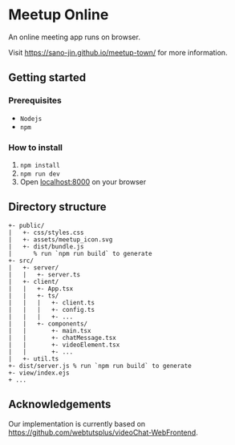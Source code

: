 # Meetup Online
An online meeting app runs on browser.

Visit https://sano-jin.github.io/meetup-town/ for more information.

## Getting started
### Prerequisites
- `Nodejs`
- `npm`

### How to install
1. `npm install`
2. `npm run dev` 
3. Open [localhost:8000](http://localhost:8000) on your browser

## Directory structure

```
+- public/
|   +- css/styles.css
|   +- assets/meetup_icon.svg
|   +- dist/bundle.js
|      % run `npm run build` to generate
+- src/
|   +- server/
|   |   +- server.ts
|   +- client/
|   |   +- App.tsx
|   |   +- ts/
|   |   |   +- client.ts
|   |   |   +- config.ts
|   |   |   +- ...
|   |   +- components/
|   |       +- main.tsx
|   |       +- chatMessage.tsx
|   |       +- videoElement.tsx
|   |       +- ...
|   +- util.ts
+- dist/server.js % run `npm run build` to generate
+- view/index.ejs
+ ...
```

## Acknowledgements

Our implementation is currently based on <https://github.com/webtutsplus/videoChat-WebFrontend>.


